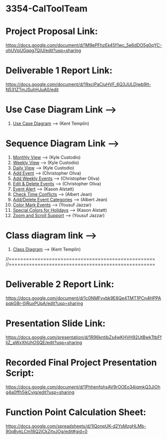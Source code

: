 # 3354-CalToolTeam

# Project Proposal Link:
https://docs.google.com/document/d/1M9ePFhzEk45f1wc_5e6dDO5g0qYC-ohUVpUGqqg7QjU/edit?usp=sharing

# Deliverable 1 Report Link:
https://docs.google.com/document/d/19xciPaCiuHVF_6Q3JULDjwb9It-N531ZTmJSuhHJuA0/edit

# Use Case Diagram Link -->
1. [Use Case Diagram](https://www.lucidchart.com/documents/edit/51ed8670-10ad-4dca-ab4b-cf7593d3367e/0_0?shared=true) --> (Kent Templin)

# Sequence Diagram Link --> 
1. [Monthly View](https://www.lucidchart.com/invitations/accept/078816a7-9eb0-4271-b05a-282f9279e754)  --> (Kyle Custodio)
2. [Weekly View](https://www.lucidchart.com/invitations/accept/d8056a74-fe0e-40a1-8841-df279992fb70)   --> (Kyle Custodio)
3. [Daily View](https://www.lucidchart.com/invitations/accept/5ad9dfbe-f5f8-4c1b-a674-487b4347b023)  --> (Kyle Custodio)
4. [Add Event](https://www.lucidchart.com/invitations/accept/e399f794-9d72-4be2-95e7-86b64e49d751) --> (Christopher Oliva)
5. [Add Weekly Events](https://www.lucidchart.com/invitations/accept/57034ed8-25aa-47b6-b0a6-f2a3386642ca) --> (Christopher Oliva)
6. [Edit & Delete Events](https://www.lucidchart.com/invitations/accept/f2fdbe10-9234-4964-ba8a-6844281b3aaf) --> (Christopher Oliva)
7. [Event Alert](https://www.lucidchart.com/documents/edit/99d053ce-74b5-4fdd-bf76-def6f107e533/0_0?shared=true) --> (Kason Alstatt)
8. [Check Time Conflicts](https://www.lucidchart.com/invitations/accept/dbf22d5a-8ccc-4d1f-9215-3d37b73351cf) --> (Albert Jean)
9. [Add/Delete Event Categories](https://www.lucidchart.com/invitations/accept/6f568a2f-e0af-4879-a3f7-68b8203b8aa4) --> (Albert Jean)
10. [Color Mark Events](https://www.lucidchart.com/invitations/accept/9f9d4bb4-c3c3-42d9-ab9e-fc0ae1b32531) --> (Yousuf Jazzar)
11. [Special Colors for Holidays](https://www.lucidchart.com/documents/edit/28b89a9c-2169-4a06-a0f2-518e5c9d1acf/0_0?shared=true) --> (Kason Alstatt)
12. [Zoom and Scroll Support](https://www.lucidchart.com/invitations/accept/22eeac8b-8cfb-4931-b0b2-1acba21eccaf) --> (Yousuf Jazzar)

# Class diagram link -->
1. [Class Diagram](https://www.lucidchart.com/invitations/accept/2ab50caa-915c-430c-a6f9-d2b6c5567ad6) --> (Kent Templin)


//===================================================
//===================================================


# Deliverable 2 Report Link:
https://docs.google.com/document/d/1c0NMFvvbk9E8Qe4TMT1PCn4HPPApqkG8r-0jRuxPUpA/edit?usp=sharing

# Presentation Slide Link:
https://docs.google.com/presentation/d/1R96kntibZs4wKHVH92UtBwkTtbFfliZ_pWxXhUhOSQE/edit?usp=sharing

# Recorded Final Project Presentation Script:
https://docs.google.com/document/d/1PhhenfphsAV9rOOEo34iqmkQ3JiOhg4a0ffh5ikCvjg/edit?usp=sharing

# Function Point Calculation Sheet:
https://docs.google.com/spreadsheets/d/1IQonpUK-d2YsMzgHLMb-90qBykLCm18Q2jCkZjtvJOg/edit#gid=0
